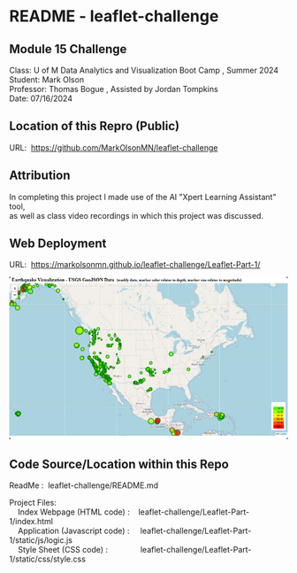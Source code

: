 # README - leaflet-challenge  
  
## Module 15 Challenge  
Class:      U of M Data Analytics and Visualization Boot Camp , Summer 2024  
Student:    Mark Olson  
Professor:  Thomas Bogue  ,  Assisted by Jordan Tompkins  
Date:       07/16/2024  
  
## Location of this Repro (Public)  
URL:&nbsp;&nbsp;https://github.com/MarkOlsonMN/leaflet-challenge  
  
## Attribution  
In completing this project I made use of the AI "Xpert Learning Assistant" tool,  
as well as class video recordings in which this project was discussed.  
  
## Web Deployment  
URL:&nbsp;&nbsp;https://markolsonmn.github.io/leaflet-challenge/Leaflet-Part-1/  
  
![Alt text](/ScreenShots/1_screenshot_deployment.jpg?raw=true "Deployment Screenshot")  
  
## Code Source/Location within this Repo  
ReadMe : &nbsp;leaflet-challenge/README.md  
  
Project Files:  
&nbsp;&nbsp;&nbsp;&nbsp;Index Webpage (HTML code) :&nbsp;&nbsp;&nbsp;&nbsp;leaflet-challenge/Leaflet-Part-1/index.html  
&nbsp;&nbsp;&nbsp;&nbsp;Application (Javascript code) :&nbsp;&nbsp;&nbsp;&nbsp;&nbsp;leaflet-challenge/Leaflet-Part-1/static/js/logic.js  
&nbsp;&nbsp;&nbsp;&nbsp;Style Sheet (CSS code) :&nbsp;&nbsp;&nbsp;&nbsp;&nbsp;&nbsp;&nbsp;&nbsp;&nbsp;&nbsp;&nbsp;&nbsp;&nbsp;&nbsp;&nbsp;leaflet-challenge/Leaflet-Part-1/static/css/style.css  
  
